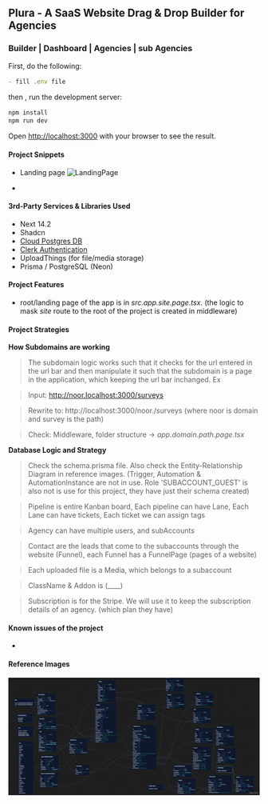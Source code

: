 ## Plura - A SaaS Website Drag & Drop Builder for Agencies

### Builder | Dashboard | Agencies | sub Agencies

<!-- ![Preview](url here) -->

First, do the following:

```js
- fill .env file
```

then , run the development server:

```bash
npm install
npm run dev
```

Open [http://localhost:3000](http://localhost:3000) with your browser to see the result.

#### Project Snippets

- Landing page
  ![LandingPage](https://i.imgur.com/tGEoWHx.png)

-

#### 3rd-Party Services & Libraries Used

- Next 14.2
- Shadcn
- [Cloud Postgres DB](https://neon.tech/)
- [Clerk Authentication](https://clerk.com/)
- UploadThings (for file/media storage)
- Prisma / PostgreSQL (Neon)

#### Project Features

- root/landing page of the app is in _src.app.site.page.tsx_. (the logic to mask _site_ route to the root of the project is created in middleware)

#### Project Strategies

**How Subdomains are working**

> The subdomain logic works such that it checks for the url entered in the url bar and then manipulate it such that the subdomain is a page in the application, which keeping the url bar inchanged. Ex

> Input: http://noor.localhost:3000/surveys

> Rewrite to: http://localhost:3000/noor./surveys (where noor is domain and survey is the path)

> Check: Middleware, folder structure -> _app.domain.path.page.tsx_

**Database Logic and Strategy**

> Check the schema.prisma file. Also check the Entity-Relationship Diagram in reference images. (Trigger, Automation & AutomationInstance are not in use. Role 'SUBACCOUNT_GUEST' is also not is use for this project, they have just their schema created)

> Pipeline is entire Kanban board, Each pipeline can have Lane, Each Lane can have tickets, Each ticket we can assign tags

> Agency can have multiple users, and subAccounts

> Contact are the leads that come to the subaccounts through the website (Funnel), each Funnel has a FunnelPage (pages of a website)

> Each uploaded file is a Media, which belongs to a subaccount

> ClassName & Addon is (\_\_\_\_)

> Subscription is for the Stripe. We will use it to keep the subscription details of an agency. (which plan they have)

#### Known issues of the project

-

#### Reference Images

![DB_Schema](./public/db_schema.png)
